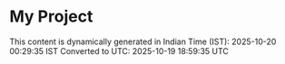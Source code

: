 # My Project

This content is dynamically generated in Indian Time (IST): 2025-10-20 00:29:35 IST
Converted to UTC: 2025-10-19 18:59:35 UTC
